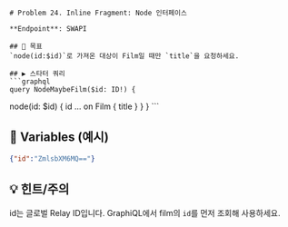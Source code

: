    # Problem 24. Inline Fragment: Node 인터페이스

    **Endpoint**: SWAPI

    ## 🎯 목표
    `node(id:$id)`로 가져온 대상이 Film일 때만 `title`을 요청하세요.

    ## ▶ 스타터 쿼리
    ```graphql
    query NodeMaybeFilm($id: ID!) {
  node(id: $id) {
    id
    ... on Film { title }
  }
}
    ```
## 🔧 Variables (예시)
```json
{"id":"ZmlsbXM6MQ=="}
```
## 💡 힌트/주의
id는 글로벌 Relay ID입니다. GraphiQL에서 film의 `id`를 먼저 조회해 사용하세요.
